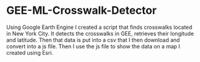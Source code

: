 # GEE-ML-Crosswalk-Detector
Using Google Earth Engine I created a script that finds crosswalks located in New York City. It detects the crosswalks in GEE, retrieves their longitude and latitude. Then that data is put into a csv that I then download and convert into a js file. Then I use the js file to show the data on a map I created using Esri.
